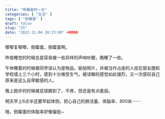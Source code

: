 ```yaml
---
title: "倒霉蛋的一天"
categories: [ "生活" ]
tags: [ "倒霉蛋" ]
draft: false
slug: "25"
date: "2022-11-04 20:23:00" +0800
---
```




唧唧复唧唧，倒霉蛋，倒霉蛋啊。

昨夜睡觉的时候总是容易被一些异样的声响吵醒，晚睡了一些。

午休睡着的时候被同学误认为是物品，偷拍照片，并被当作占座的人挂在朋友圈和学校墙上三个小时，感到十分难受生气，被误解的感觉如此强烈，又一次感叹自己原来是这么自卑敏感的人。

晚上跑步的时候被足球踢到了，不疼，但还是有点委屈。

明天早上6点半还要早起体侧，担心自己的肺活量、体脂率、800米·······

哦，倒霉蛋的体脂率好像偏低~





 
